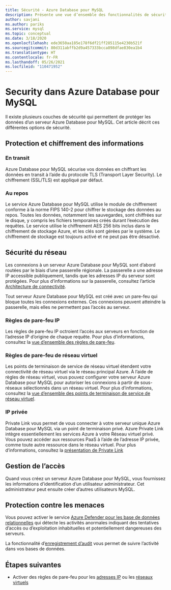 ```yaml
---
title: Sécurité - Azure Database pour MySQL
description: Présente une vue d’ensemble des fonctionnalités de sécurité dans Azure Database pour MySQL.
author: savjani
ms.author: pariks
ms.service: mysql
ms.topic: conceptual
ms.date: 3/18/2020
ms.openlocfilehash: ede3650aa185e178f6df21ff285115e4230b521f
ms.sourcegitcommit: 80d311abffb2d9a457333bcca898dfae830ea1b4
ms.translationtype: HT
ms.contentlocale: fr-FR
ms.lasthandoff: 05/26/2021
ms.locfileid: "110471952"
---
```

# <a name="security-in-azure-database-for-mysql"></a>Security dans Azure Database pour MySQL

Il existe plusieurs couches de sécurité qui permettent de protéger les données d’un serveur Azure Database pour MySQL. Cet article décrit ces différentes options de sécurité.

## <a name="information-protection-and-encryption"></a>Protection et chiffrement des informations

### <a name="in-transit"></a>En transit
Azure Database pour MySQL sécurise vos données en chiffrant les données en transit à l’aide du protocole TLS (Transport Layer Security). Le chiffrement (SSL/TLS) est appliqué par défaut.

### <a name="at-rest"></a>Au repos
Le service Azure Database pour MySQL utilise le module de chiffrement conforme à la norme FIPS 140-2 pour chiffrer le stockage des données au repos. Toutes les données, notamment les sauvegardes, sont chiffrées sur le disque, y compris les fichiers temporaires créés durant l’exécution des requêtes. Le service utilise le chiffrement AES 256 bits inclus dans le chiffrement de stockage Azure, et les clés sont gérées par le système. Le chiffrement de stockage est toujours activé et ne peut pas être désactivé.


## <a name="network-security"></a>Sécurité du réseau
Les connexions à un serveur Azure Database pour MySQL sont d’abord routées par le biais d’une passerelle régionale. La passerelle a une adresse IP accessible publiquement, tandis que les adresses IP du serveur sont protégées. Pour plus d’informations sur la passerelle, consultez l’article [Architecture de connectivité](concepts-connectivity-architecture.md).  

Tout serveur Azure Database pour MySQL est créé avec un pare-feu qui bloque toutes les connexions externes. Ces connexions peuvent atteindre la passerelle, mais elles ne permettent pas l’accès au serveur. 

### <a name="ip-firewall-rules"></a>Règles de pare-feu IP
Les règles de pare-feu IP octroient l’accès aux serveurs en fonction de l’adresse IP d’origine de chaque requête. Pour plus d’informations, consultez la [vue d’ensemble des règles de pare-feu](concepts-firewall-rules.md).

### <a name="virtual-network-firewall-rules"></a>Règles de pare-feu de réseau virtuel
Les points de terminaison de service de réseau virtuel étendent votre connectivité de réseau virtuel via le réseau principal Azure. À l’aide de règles de réseau virtuel, vous pouvez configurer votre serveur Azure Database pour MySQL pour autoriser les connexions à partir de sous-réseaux sélectionnés dans un réseau virtuel. Pour plus d’informations, consultez la [vue d’ensemble des points de terminaison de service de réseau virtuel](concepts-data-access-and-security-vnet.md).

### <a name="private-ip"></a>IP privée
Private Link vous permet de vous connecter à votre serveur unique Azure Database pour MySQL via un point de terminaison privé. Azure Private Link intègre essentiellement les services Azure à votre Réseau virtuel privé. Vous pouvez accéder aux ressources PaaS à l’aide de l’adresse IP privée, comme toute autre ressource dans le réseau virtuel. Pour plus d’informations, consultez la [présentation de Private Link](concepts-data-access-security-private-link.md)

## <a name="access-management"></a>Gestion de l’accès

Quand vous créez un serveur Azure Database pour MySQL, vous fournissez les informations d’identification d’un utilisateur administrateur. Cet administrateur peut ensuite créer d’autres utilisateurs MySQL.


## <a name="threat-protection"></a>Protection contre les menaces

Vous pouvez activer le service [Azure Defender pour les base de données relationnelles](../security-center/defender-for-databases-introduction.md) qui détecte les activités anormales indiquant des tentatives d’accès ou d’exploitation inhabituelles et potentiellement dangereuses des serveurs.

La fonctionnalité d’[enregistrement d’audit](concepts-audit-logs.md) vous permet de suivre l’activité dans vos bases de données. 


## <a name="next-steps"></a>Étapes suivantes
- Activer des règles de pare-feu pour les [adresses IP](concepts-firewall-rules.md) ou les [réseaux virtuels](concepts-data-access-and-security-vnet.md)
